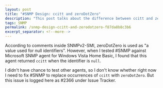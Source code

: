 ```yaml
---
layout: post
title: "#SNMP Design: ccitt and zeroDotZero"
description: "This post talks about the difference between ccitt and zeroDotZero."
tags: SNMP
permalink: /snmp-design-ccitt-and-zerodotzero-f87da8b8c3b6
excerpt_separator: <!--more-->
---
```

According to comments inside SNMPv2-SMI, zeroDotZero is used as "a value used for null identifiers". However, when I tested #SNMP against Microsoft SNMP agent for Windows Vista Home Basic, I found that this agent returned `ccitt` when the identifier is `null`.

I didn't have chance to test other agents, so I don't know whether right now I need to fix #SNMP to replace occurrences of `ccitt` with `zeroDotZero`. But this issue is logged here as #2366 under Issue Tracker.
<!--more-->